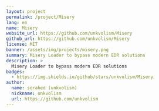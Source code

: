 ```yaml
---
layout: project
permalink: /project/Misery
lang: en
name: Misery
website_url: https://github.com/unkvolism/Misery
github_url: https://github.com/unkvolism/Misery
license: MIT
banner: /assets/img/projects/misery.png
summary: Misery Loader to bypass modern EDR solutions 
description: >
  Misery Loader to bypass modern EDR solutions 
badges:
  - https://img.shields.io/github/stars/unkvolism/Misery
author:
  name: sorahed (unkvolism)
  nickname: unkvolism
  url: https://github.com/unkvolism
---
```

